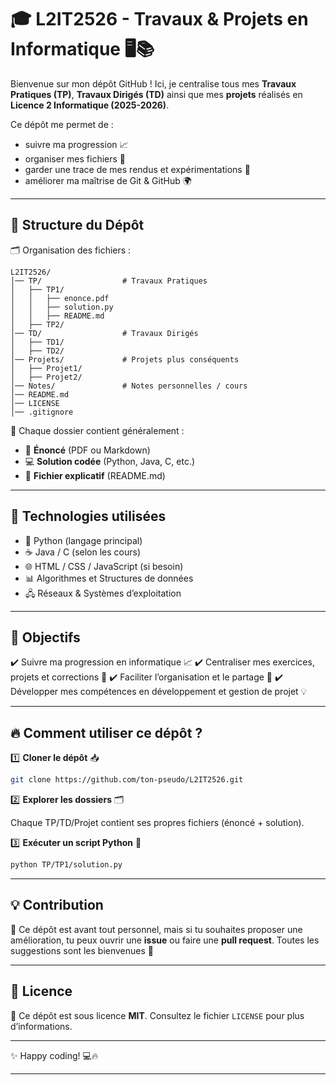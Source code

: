 # 🎓 L2IT2526 - Travaux & Projets en Informatique 🖥️📚

Bienvenue sur mon dépôt GitHub !
Ici, je centralise tous mes **Travaux Pratiques (TP)**, **Travaux Dirigés (TD)** ainsi que mes **projets** réalisés en **Licence 2 Informatique (2025-2026)**.

Ce dépôt me permet de :

* suivre ma progression 📈
* organiser mes fichiers 📂
* garder une trace de mes rendus et expérimentations 📝
* améliorer ma maîtrise de Git & GitHub 🌍

---

## 📂 Structure du Dépôt

🗂️ Organisation des fichiers :

```
L2IT2526/
│── TP/                  # Travaux Pratiques  
│   ├── TP1/  
│   │   ├── enonce.pdf  
│   │   ├── solution.py  
│   │   ├── README.md  
│   ├── TP2/  
│── TD/                  # Travaux Dirigés  
│   ├── TD1/  
│   ├── TD2/  
│── Projets/             # Projets plus conséquents  
│   ├── Projet1/  
│   ├── Projet2/  
│── Notes/               # Notes personnelles / cours  
│── README.md  
│── LICENSE  
│── .gitignore  
```

📌 Chaque dossier contient généralement :

* 📄 **Énoncé** (PDF ou Markdown)
* 💻 **Solution codée** (Python, Java, C, etc.)
* 📝 **Fichier explicatif** (README.md)

---

## 🚀 Technologies utilisées

* 🐍 Python (langage principal)
* ☕ Java / C (selon les cours)
* 🌐 HTML / CSS / JavaScript (si besoin)
* 📊 Algorithmes et Structures de données
* 🖧 Réseaux & Systèmes d’exploitation

---

## 🎯 Objectifs

✔️ Suivre ma progression en informatique 📈
✔️ Centraliser mes exercices, projets et corrections 📝
✔️ Faciliter l’organisation et le partage 📂
✔️ Développer mes compétences en développement et gestion de projet 💡

---

## 🔥 Comment utiliser ce dépôt ?

1️⃣ **Cloner le dépôt** 📥

```bash
git clone https://github.com/ton-pseudo/L2IT2526.git
```

2️⃣ **Explorer les dossiers** 🗂️

Chaque TP/TD/Projet contient ses propres fichiers (énoncé + solution).

3️⃣ **Exécuter un script Python** 🏃

```bash
python TP/TP1/solution.py
```

---

## 💡 Contribution

🎉 Ce dépôt est avant tout personnel, mais si tu souhaites proposer une amélioration, tu peux ouvrir une **issue** ou faire une **pull request**. Toutes les suggestions sont les bienvenues 💬

---

## 📜 Licence

📝 Ce dépôt est sous licence **MIT**. Consultez le fichier `LICENSE` pour plus d’informations.

---

✨ Happy coding! 💻🔥

---
